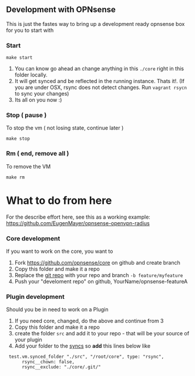 ## Development with OPNsense

This is just the fastes way to bring up a development ready opnsense box for you to start with

### Start
```
make start
```

1. You can know go ahead an change anything in this `./core` right in this folder locally.
2. It will get synced and be reflected in the running instance. Thats it!.
   (If you are under OSX, rsync does not detect changes. Run `vagrant rsycn` to sync your changes)
3. Its all on you now :)

### Stop ( pause )
To stop the vm ( not losing state, continue later )
```   
make stop
```

### Rm ( end, remove all )
To remove the VM
```
make rm
```
# What to do from here

For the describe effort here, see this as a working example: 
https://github.com/EugenMayer/opnsense-openvpn-radius

### Core development

If you want to work on the core, you want to 

1. Fork https://github.com/opnsense/core on github and create branch
2. Copy this folder and make it a repo
3. Replace the [git repo](https://github.com/EugenMayer/packer-opnsense/blob/master/development/makefile#L8) with your repo and branch `-b feature/myfeature`
4. Push your "develoment repo" on github, YourName/opnsense-featureA

### Plugin development
Should you be in need to work on a Plugin

1. If you need core, changed, do the above and continue from 3
2. Copy this folder and make it a repo
3. create the folder `src` and add it to your repo - that will be your source of your plugin
4. Add your folder to the [syncs](https://github.com/EugenMayer/packer-opnsense/blob/master/development/Vagrantfile#L14)  so **add** this lines below like

```
 test.vm.synced_folder "./src", "/root/core", type: "rsync",
      rsync__chown: false,
      rsync__exclude: "./core/.git/"
```
